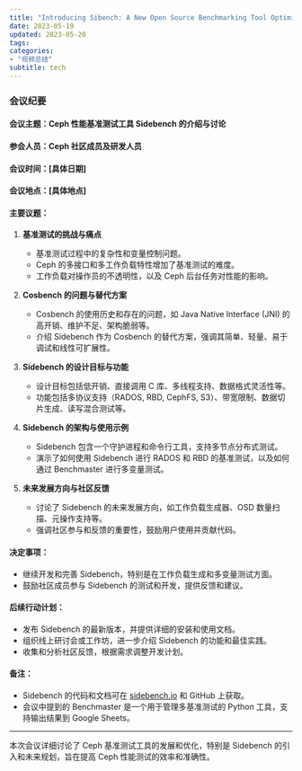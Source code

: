 ```yaml
---
title: "Introducing Sibench: A New Open Source Benchmarking Tool Optimized for Ceph"
date: 2023-05-19
updated: 2023-05-20
tags:
categories:
- "视频总结"
subtitle: tech
---
```



### 会议纪要

#### 会议主题：Ceph 性能基准测试工具 Sidebench 的介绍与讨论

#### 参会人员：Ceph 社区成员及研发人员

#### 会议时间：[具体日期]

#### 会议地点：[具体地点]

#### 主要议题：
1. **基准测试的挑战与痛点**
   - 基准测试过程中的复杂性和变量控制问题。
   - Ceph 的多接口和多工作负载特性增加了基准测试的难度。
   - 工作负载对操作员的不透明性，以及 Ceph 后台任务对性能的影响。

2. **Cosbench 的问题与替代方案**
   - Cosbench 的使用历史和存在的问题，如 Java Native Interface (JNI) 的高开销、维护不足、架构脆弱等。
   - 介绍 Sidebench 作为 Cosbench 的替代方案，强调其简单、轻量、易于调试和线性可扩展性。

3. **Sidebench 的设计目标与功能**
   - 设计目标包括低开销、直接调用 C 库、多线程支持、数据格式灵活性等。
   - 功能包括多协议支持（RADOS, RBD, CephFS, S3）、带宽限制、数据切片生成、读写混合测试等。

4. **Sidebench 的架构与使用示例**
   - Sidebench 包含一个守护进程和命令行工具，支持多节点分布式测试。
   - 演示了如何使用 Sidebench 进行 RADOS 和 RBD 的基准测试，以及如何通过 Benchmaster 进行多变量测试。

5. **未来发展方向与社区反馈**
   - 讨论了 Sidebench 的未来发展方向，如工作负载生成器、OSD 数量扫描、元操作支持等。
   - 强调社区参与和反馈的重要性，鼓励用户使用并贡献代码。

#### 决定事项：
- 继续开发和完善 Sidebench，特别是在工作负载生成和多变量测试方面。
- 鼓励社区成员参与 Sidebench 的测试和开发，提供反馈和建议。

#### 后续行动计划：
- 发布 Sidebench 的最新版本，并提供详细的安装和使用文档。
- 组织线上研讨会或工作坊，进一步介绍 Sidebench 的功能和最佳实践。
- 收集和分析社区反馈，根据需求调整开发计划。

#### 备注：
- Sidebench 的代码和文档可在 [sidebench.io](http://sidebench.io) 和 GitHub 上获取。
- 会议中提到的 Benchmaster 是一个用于管理多基准测试的 Python 工具，支持输出结果到 Google Sheets。

---

本次会议详细讨论了 Ceph 基准测试工具的发展和优化，特别是 Sidebench 的引入和未来规划，旨在提高 Ceph 性能测试的效率和准确性。